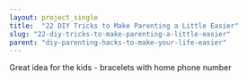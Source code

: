 ```yaml
---
layout: project_single
title:  "22 DIY Tricks to Make Parenting a Little Easier"
slug: "22-diy-tricks-to-make-parenting-a-little-easier"
parent: "diy-parenting-hacks-to-make-your-life-easier"
---
```

Great idea for the kids - bracelets with home phone number